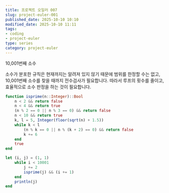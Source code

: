 ```yaml
---
title: 프로젝트 오일러 007
slug: project-euler-001
published_date: 2025-10-10 10:10
modified_date: 2025-10-10 11:11
tags:
- coding
- project-euler
type: series
category: project-euler
---
```

10,001번째 소수

소수가 분포한 규칙은 현재까지는 알려져 있지 않기 때문에 범위를 한정할 수는 없고, 10,001번째 소수를 찾을 때까지 전수검사가 필요합니다. 따라서 루프의 횟수를 줄이고, 효율적으로 소수 판정을 하는 것이 필요합니다. 

```julia
function isprime(n::Integer)::Bool
	n < 2 && return false
	n < 4 && return true
	(n % 2 == 0 || n % 3 == 0) && return false
	n < 10 && return true
	k, l = 5, Integer(floor(sqrt(n) + 1.5))
	while k < l
		(n % k == 0 || n % (k + 2) == 0) && return false
		k += 6
	end
	true
end

let (i, j) = (1, 1)
	while i < 10001
		j += 2
		isprime(j) && (i += 1)
	end
	println(j)
end
```

